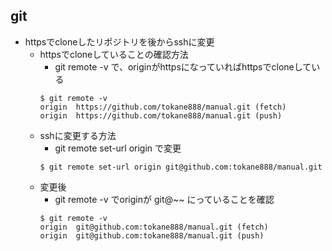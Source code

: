 ## git

* httpsでcloneしたリポジトリを後からsshに変更
    * httpsでcloneしていることの確認方法
        * git remote -v で、originがhttpsになっていればhttpsでcloneしている
        ```
        $ git remote -v
        origin  https://github.com/tokane888/manual.git (fetch)
        origin  https://github.com/tokane888/manual.git (push)
        ```
    * sshに変更する方法
        * git remote set-url origin で変更
        ```  
        $ git remote set-url origin git@github.com:tokane888/manual.git
        ```
    * 変更後
        * git remote -v でoriginが git@~~ にっていることを確認
        ```
        $ git remote -v
        origin  git@github.com:tokane888/manual.git (fetch)
        origin  git@github.com:tokane888/manual.git (push)
        ```